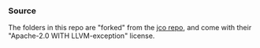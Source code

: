 ### Source

The folders in this repo are "forked" from the [jco repo](https://github.com/bytecodealliance/jco),
and come with their "Apache-2.0 WITH LLVM-exception" license.
